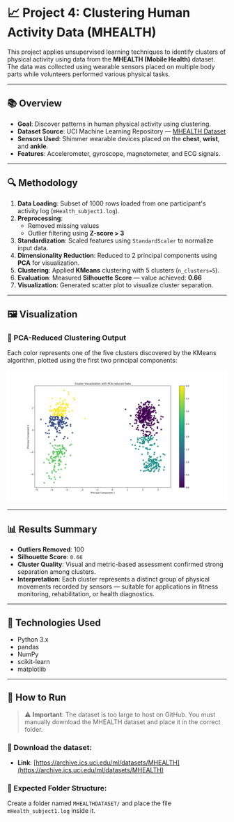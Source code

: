 # 📈 Project 4: Clustering Human Activity Data (MHEALTH)

This project applies unsupervised learning techniques to identify clusters of physical activity using data from the **MHEALTH (Mobile Health)** dataset. The data was collected using wearable sensors placed on multiple body parts while volunteers performed various physical tasks.

---

## 📚 Overview

- **Goal**: Discover patterns in human physical activity using clustering.
- **Dataset Source**: UCI Machine Learning Repository — [MHEALTH Dataset](https://archive.ics.uci.edu/ml/datasets/MHEALTH)
- **Sensors Used**: Shimmer wearable devices placed on the **chest**, **wrist**, and **ankle**.
- **Features**: Accelerometer, gyroscope, magnetometer, and ECG signals.

---

## 🔍 Methodology

1. **Data Loading**: Subset of 1000 rows loaded from one participant's activity log (`mHealth_subject1.log`).
2. **Preprocessing**:
   - Removed missing values
   - Outlier filtering using **Z-score > 3**
3. **Standardization**: Scaled features using `StandardScaler` to normalize input data.
4. **Dimensionality Reduction**: Reduced to 2 principal components using **PCA** for visualization.
5. **Clustering**: Applied **KMeans** clustering with 5 clusters (`n_clusters=5`).
6. **Evaluation**: Measured **Silhouette Score** — value achieved: **0.66**
7. **Visualization**: Generated scatter plot to visualize cluster separation.

---

## 🖼️ Visualization

### 📍 PCA-Reduced Clustering Output

Each color represents one of the five clusters discovered by the KMeans algorithm, plotted using the first two principal components:

![Clustered PCA Data](Figure_1.png)

---

## 📊 Results Summary

- **Outliers Removed**: 100
- **Silhouette Score**: `0.66`
- **Cluster Quality**: Visual and metric-based assessment confirmed strong separation among clusters.
- **Interpretation**: Each cluster represents a distinct group of physical movements recorded by sensors — suitable for applications in fitness monitoring, rehabilitation, or health diagnostics.

---

## 🧪 Technologies Used

- Python 3.x
- pandas
- NumPy
- scikit-learn
- matplotlib

---

## 🚀 How to Run

> ⚠️ **Important**: The dataset is too large to host on GitHub. You must manually download the MHEALTH dataset and place it in the correct folder.

### 🔽 Download the dataset:
- **Link**: [https://archive.ics.uci.edu/ml/datasets/MHEALTH](https://archive.ics.uci.edu/ml/datasets/MHEALTH)

### 📁 Expected Folder Structure:
Create a folder named `MHEALTHDATASET/` and place the file `mHealth_subject1.log` inside it.

